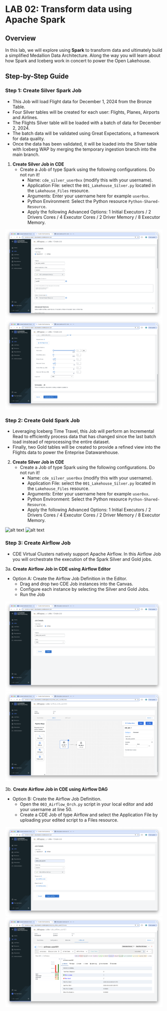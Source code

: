 # LAB 02: Transform data using Apache Spark

## Overview

In this lab, we will explore using **Spark** to transform data and ultimately build a simplified Medallion  Data Architecture. Along the way you will learn about how Spark and Iceberg work in concert to power the Open Lakehouse.

## Step-by-Step Guide

### Step 1: Create Silver Spark Job

- This Job will load Flight data for December 1, 2024 from the Bronze Table.
- Four Silver tables will be created for each user: Flights, Planes, Airports and Airlines.
- The Flights Silver table will be loaded with a batch of data for December 2, 2024.
- The batch data will be validated using Great Expectations, a framework for data quality.
- Once the data has been validated, it will be loaded into the Silver table with Iceberg WAP by merging the temporary ingestion branch into the main branch.

1. **Create Silver Job in CDE**  
   - Create a Job of type Spark using the following configurations. Do not run it!
        * Name: ```cde_silver_user0xx``` (modify this with your username).
        * Application File: select the ```001_Lakehouse_Silver.py``` located in the ```Lakehouse_Files``` resource.
        * Arguments: Enter your username here for example ```user0xx```.
        * Python Environment: Select the Python resource ```Python-Shared-Resource```.
        * Apply the following Advanced Options: 1 Initial Executors / 2 Drivers Cores / 4 Executor Cores / 2 Driver Memory / 8 Executor Memory.

![alt text](../img/cde_job_def_1.png)
![alt text](../img/cde_job_def_2.png)

### Step 2: Create Gold Spark Job

- Leveraging Iceberg Time Travel, this Job will perform an Incremental Read to efficiently process data that has changed since the last batch load instead of reprocessing the entire dataset.
- Finally, two Gold tables will be created to provide a refined view into the Flights data to power the Enteprise Datawarehouse.

2. **Create Silver Job in CDE**  
   - Create a Job of type Spark using the following configurations. Do not run it!
        * Name: ```cde_silver_user0xx``` (modify this with your username).
        * Application File: select the ```001_Lakehouse_Silver.py``` located in the ```Lakehouse_Files``` resource.
        * Arguments: Enter your username here for example ```user0xx```.
        * Python Environment: Select the Python resource ```Python-Shared-Resource```.
        * Apply the following Advanced Options: 1 Initial Executors / 2 Drivers Cores / 4 Executor Cores / 2 Driver Memory / 8 Executor Memory.

![alt text](../img/cde_gold_def_1.png)
![alt text](../img/cde_gold_def_2.png)

### Step 3: Create Airflow Job

- CDE Virtual Clusters natively support Apache Airflow. In this Airflow Job you will orchestrate the execution of the Spark Silver and Gold jobs.

3a. **Create Airflow Job in CDE using Airflow Editor**  
   - Option A: Create the Airflow Job Definition in the Editor.
        * Drag and drop two CDE Job instances into the Canvas.
        * Configure each instance by selecting the Silver and Gold Jobs.
        * Run the Job

![alt text](../img/cde_airflow_job_1.png)
![alt text](../img/cde_airflow_job_2.png)

3b. **Create Airflow Job in CDE using Airflow DAG**  
   - Option B: Create the Airflow Job Definition.
        * Open the ```003_Airflow_Orch.py``` script in your local editor and add your username at line 50.
        * Create a CDE Job of type Airflow and select the Application File by uploading your edited script to a Files resource.

![alt text](../img/cde_airflow_job_3.png)
![alt text](../img/airflow_run.png)
